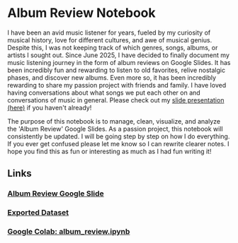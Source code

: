 # Album Review Notebook

I have been an avid music listener for years, fueled by my curiosity of musical history, love for different cultures, and awe of musical genius. Despite this, I was not keeping track of which genres, songs, albums, or artists I sought out. Since June 2025, I have decided to finally document my music listening journey in the form of album reviews on Google Slides. It has been incredibly fun and rewarding to listen to old favorites, relive nostalgic phases, and discover new albums. Even more so, it has been incredibly rewarding to share my passion project with friends and family. I have loved having conversations about what songs we put each other on and conversations of music in general. Please check out my [slide presentation (here)](https://docs.google.com/presentation/d/1-sit7RucDORoW2wk91QiWHLnOfyox87Op5ot0wf52d0/edit?usp=sharing) if you haven't already!

The purpose of this notebook is to manage, clean, visualize, and analyze the 'Album Review' Google Slides. As a passion project, this notebook will consistently be updated. I will be going step by step on how I do everything. If you ever get confused please let me know so I can rewrite clearer notes. I hope you find this as fun or interesting as much as I had fun writing it!

## Links
### [Album Review Google Slide](https://docs.google.com/presentation/d/1-sit7RucDORoW2wk91QiWHLnOfyox87Op5ot0wf52d0/edit?usp=sharing)
### [Exported Dataset](https://docs.google.com/spreadsheets/d/17I3OvnBi4OnVEHwU6rUbvNAtlaSK3j25RCozVECPVAU/edit?usp=sharing)
### [Google Colab: album_review.ipynb](https://colab.research.google.com/github/osvalentino/album_review/blob/main/album_review.ipynb)

